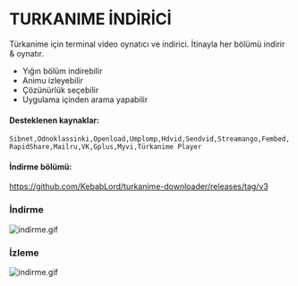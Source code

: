 # TURKANIME İNDİRİCİ
Türkanime için terminal video oynatıcı ve indirici. İtinayla her bölümü indirir & oynatır.
 - Yığın bölüm indirebilir
 - Animu izleyebilir
 - Çözünürlük seçebilir
 - Uygulama içinden arama yapabilir
 
#### Desteklenen kaynaklar:
```Sibnet,Odnoklassinki,Openload,Umplomp,Hdvid,Sendvid,Streamango,Fembed,RapidShare,Mailru,VK,Gplus,Myvi,Türkanime Player```

#### İndirme bölümü:
https://github.com/KebabLord/turkanime-downloader/releases/tag/v3

 ### İndirme
 ![indirme.gif](ss_indir.gif)
 
 ### İzleme
 ![indirme.gif](ss_izle.gif)
